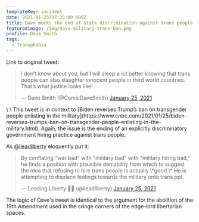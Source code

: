 ```yaml
---
templateKey: incident
date: 2021-01-25T17:35:00.000Z
title: Dave mocks the end of state discrimination against trans people
featuredimage: /img/dave-military-trans-ban.png
profile: Dave Smith
tags:
  - Transphobia
---
```

Link to original tweet:

<blockquote class="twitter-tweet"><p lang="en" dir="ltr">I don’t know about you, but I will sleep a lot better knowing that trans people can also slaughter innocent people in third world countries. That’s what justice looks like!</p>&mdash; Dave Smith (@ComicDaveSmith) <a href="https://twitter.com/ComicDaveSmith/status/1353758446953365504?ref_src=twsrc%5Etfw">January 25, 2021</a></blockquote>\
\
This tweet is in context to [Biden reverses Trump’s ban on transgender people enlisting in the military](https://www.cnbc.com/2021/01/25/biden-reverses-trumps-ban-on-transgender-people-enlisting-in-the-military.html). Again, the issue is the ending of an explicitly discriminatory government hiring practice against trans people.

As [@ileadliberty](https://twitter.com/ileadliberty) eloquently put it:

<blockquote class="twitter-tweet"><p lang="en" dir="ltr">By conflating &quot;war bad&quot; with &quot;military bad&quot; with &quot;military hiring bad,&quot; he finds a position with plausible deniability from which to suggest the idea that refusing to hire trans people is actually \*good.\* He is attempting to displace feelings towards the military onto trans ppl.</p>&mdash; Leading Liberty 🧤🏴 (@ileadliberty) <a href="https://twitter.com/ileadliberty/status/1353764252507648010?ref_src=twsrc%5Etfw">January 25, 2021</a></blockquote> 

The logic of Dave's tweet is identical to the argument for the abolition of the 19th Amendment used in the cringe corners of the edge-lord libertarian spaces.